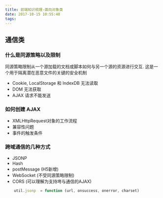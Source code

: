 ```yaml
---
title: 前端知识梳理-面向对象类
date: 2017-10-15 10:55:48
tags:
---
```


## 通信类

### 什么是同源策略以及限制

同源策略限制从一个源加载的文档或脚本如何与另一个源的资源进行交互. 这是一个用于隔离潜在恶意文件的关键的安全机制

- Cookie, LocalStorage 和 IndexDB 无法读取
- DOM 无法获取
- AJAX 请求不能发送

### 如何创建 AJAX

- XMLHttpRequest对象的工作流程
- 兼容性问题
- 事件的触发条件

### 跨域通信的几种方式

- JSONP 
- Hash
- postMessage (H5新增)
- WebSocket (不受同源策略限制)
- CORS (可以理解为支持垮与通信的AJAX)

```javascript
    util.jsonp  = function (url, onsuccess, onerror, charset)
```